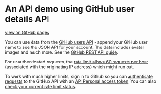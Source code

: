 # An API demo using GitHub user details API

[view on GitHub pages](https://front-end-materials.github.io/json-api/api-github/)

You can use data from the [GitHub users API](https://api.github.com/users/) - append your GitHub user name to see the JSON API for your account. The data includes avatar images and much more. See the [GitHub REST API guide](https://developer.github.com/v3/).

For unauthenticated requests, the [rate limit allows 60 requests per hour](https://developer.github.com/v3/#rate-limiting) (associated with the originating IP address) which might run out.

To work with much higher limits, sign in to Github so you can [authenticate requests](https://developer.github.com/v3/auth/) to the GitHub API with an [API Personal access token](https://github.com/settings/tokens). You can also [check your current rate limit status](https://developer.github.com/v3/rate_limit/).
